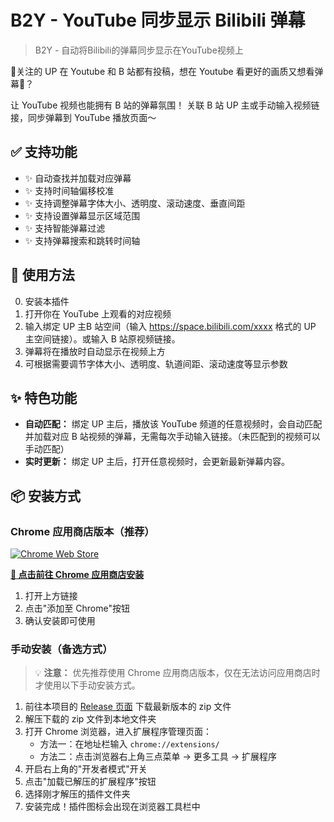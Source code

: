 # B2Y - YouTube 同步显示 Bilibili 弹幕

> B2Y - 自动将Bilibili的弹幕同步显示在YouTube视频上

🍻关注的 UP 在 Youtube 和 B 站都有投稿，想在 Youtube 看更好的画质又想看弹幕🤔？

让 YouTube 视频也能拥有 B 站的弹幕氛围！
关联 B 站 UP 主或手动输入视频链接，同步弹幕到 YouTube 播放页面～

## ✅ 支持功能

- ✨ 自动查找并加载对应弹幕
- ✨ 支持时间轴偏移校准
- ✨ 支持调整弹幕字体大小、透明度、滚动速度、垂直间距
- ✨ 支持设置弹幕显示区域范围
- ✨ 支持智能弹幕过滤
- ✨ 支持弹幕搜索和跳转时间轴

## 🧩 使用方法

0. 安装本插件
1. 打开你在 YouTube 上观看的对应视频
2. 输入绑定 UP 主B 站空间（输入 https://space.bilibili.com/xxxx 格式的 UP 主空间链接）。或输入 B 站原视频链接。
3. 弹幕将在播放时自动显示在视频上方
4. 可根据需要调节字体大小、透明度、轨道间距、滚动速度等显示参数

## ✨ 特色功能

- **自动匹配：** 绑定 UP 主后，播放该 YouTube 频道的任意视频时，会自动匹配并加载对应 B 站视频的弹幕，无需每次手动输入链接。（未匹配到的视频可以手动匹配）
- **实时更新：** 绑定 UP 主后，打开任意视频时，会更新最新弹幕内容。

## 📦 安装方式

### Chrome 应用商店版本（推荐）

[![Chrome Web Store](https://img.shields.io/chrome-web-store/v/dmkbhbnbpfijhgpnfahfioedledohfja.svg)](https://chromewebstore.google.com/detail/b2y-youtube-%E5%90%8C%E6%AD%A5%E6%98%BE%E7%A4%BA-bilibili/dmkbhbnbpfijhgpnfahfioedledohfja)

**[🚀 点击前往 Chrome 应用商店安装](https://chromewebstore.google.com/detail/b2y-youtube-%E5%90%8C%E6%AD%A5%E6%98%BE%E7%A4%BA-bilibili/dmkbhbnbpfijhgpnfahfioedledohfja)**

1. 打开上方链接
2. 点击"添加至 Chrome"按钮
3. 确认安装即可使用

### 手动安装（备选方式）

> 💡 **注意：** 优先推荐使用 Chrome 应用商店版本，仅在无法访问应用商店时才使用以下手动安装方式。
1. 前往本项目的 [Release 页面](https://github.com/ahaduoduoduo/bilibili-youtube-danmaku/releases) 下载最新版本的 zip 文件
2. 解压下载的 zip 文件到本地文件夹
3. 打开 Chrome 浏览器，进入扩展程序管理页面：
   - 方法一：在地址栏输入 `chrome://extensions/`
   - 方法二：点击浏览器右上角三点菜单 → 更多工具 → 扩展程序
4. 开启右上角的"开发者模式"开关
5. 点击"加载已解压的扩展程序"按钮
6. 选择刚才解压的插件文件夹
7. 安装完成！插件图标会出现在浏览器工具栏中

